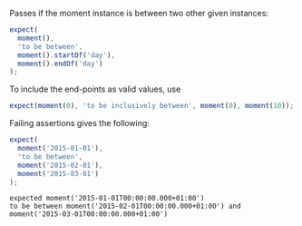 Passes if the moment instance is between two other given instances:

```js
expect(
  moment(),
  'to be between',
  moment().startOf('day'),
  moment().endOf('day')
);
```

To include the end-points as valid values, use

```js
expect(moment(0), 'to be inclusively between', moment(0), moment(10));
```

Failing assertions gives the following:

```js
expect(
  moment('2015-01-01'),
  'to be between',
  moment('2015-02-01'),
  moment('2015-03-01')
);
```

```output
expected moment('2015-01-01T00:00:00.000+01:00')
to be between moment('2015-02-01T00:00:00.000+01:00') and moment('2015-03-01T00:00:00.000+01:00')
```
